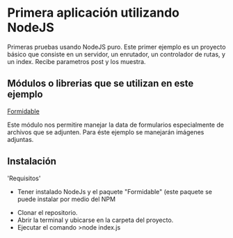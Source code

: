 # Primera aplicación utilizando NodeJS

Primeras pruebas usando NodeJS puro.
Este primer ejemplo es un proyecto básico que consiste en un servidor, un enrutador, un controlador de rutas, y un index.
Recibe parametros post y los muestra.

## Módulos o librerias que se utilizan en este ejemplo
[Formidable](https://github.com/felixge/node-formidable)

Este módulo nos permitire manejar la data de formularios especialmente de archivos que se adjunten.
Para éste ejemplo se manejarán imágenes adjuntas.

## Instalación

'Requisitos'
- Tener instalado NodeJs y el paquete "Formidable" (este paquete se puede instalar por medio del NPM

* Clonar el repositorio.
* Abrir la terminal y ubicarse en la carpeta del proyecto.
* Ejecutar el comando >node index.js
